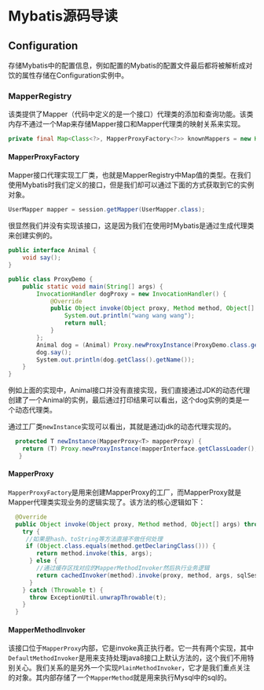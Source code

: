 # Mybatis源码导读

## Configuration

存储Mybatis中的配置信息，例如配置的Mybatis的配置文件最后都将被解析成对饮的属性存储在Configuration实例中。

### MapperRegistry

该类提供了Mapper（代码中定义的是一个接口）代理类的添加和查询功能。该类内存不通过一个Map来存储Mapper接口和Mapper代理类的映射关系来实现。

```java
private final Map<Class<?>, MapperProxyFactory<?>> knownMappers = new HashMap<>();
```

#### MapperProxyFactory

Mapper接口代理实现工厂类，也就是MapperRegistry中Map值的类型。在我们使用Mybatis时我们定义的接口，但是我们却可以通过下面的方式获取到它的实例对象。

```java
UserMapper mapper = session.getMapper(UserMapper.class);
```

很显然我们并没有实现该接口，这是因为我们在使用时Mybatis是通过生成代理类来创建实例的。

```java
public interface Animal {
    void say();
}

public class ProxyDemo {
    public static void main(String[] args) {
        InvocationHandler dogProxy = new InvocationHandler() {
            @Override
            public Object invoke(Object proxy, Method method, Object[] args) throws Throwable {
                System.out.println("wang wang wang");
                return null;
            }
        };
        Animal dog = (Animal) Proxy.newProxyInstance(ProxyDemo.class.getClassLoader(), new Class[]{Animal.class}, dogProxy);
        dog.say();
        System.out.println(dog.getClass().getName());
    }
}
```

例如上面的实现中，Animal接口并没有直接实现，我们直接通过JDK的动态代理创建了一个Animal的实例，最后通过打印结果可以看出，这个dog实例的类是一个动态代理类。

通过工厂类```newInstance```实现可以看出，其就是通过jdk的动态代理实现的。

```java
  protected T newInstance(MapperProxy<T> mapperProxy) {
    return (T) Proxy.newProxyInstance(mapperInterface.getClassLoader(), new Class[] { mapperInterface }, mapperProxy);
   }
```

#### MapperProxy

`MapperProxyFactory`是用来创建MapperProxy的工厂，而MapperProxy就是Mapper代理类实现业务的逻辑实现了。该方法的核心逻辑如下：

```java
  @Override
  public Object invoke(Object proxy, Method method, Object[] args) throws Throwable {
    try {
     //如果是hash、toString等方法直接不做任何处理
     if (Object.class.equals(method.getDeclaringClass())) {
        return method.invoke(this, args);
      } else {
        //通过缓存区找对应的MapperMethodInvoker然后执行业务逻辑
        return cachedInvoker(method).invoke(proxy, method, args, sqlSession);
      }
    } catch (Throwable t) {
      throw ExceptionUtil.unwrapThrowable(t);
    }
  }
```

#### MapperMethodInvoker

该接口位于`MapperProxy`内部，它是invoke真正执行者。它一共有两个实现，其中```DefaultMethodInvoker```是用来支持处理java8接口上默认方法的，这个我们不用特别关心。我们关系的是另外一个实现```PlainMethodInvoker```，它才是我们重点关注的对象。其内部存储了一个```MapperMethod```就是用来执行Mysql中的sql的。
